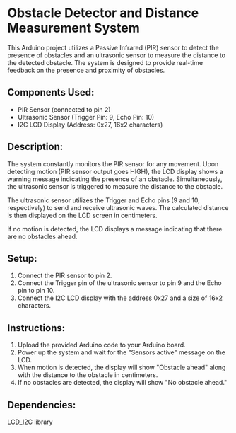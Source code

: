 <!DOCTYPE html>
<html>

<head>
  <title>Obstacle Detector and Distance Measurement System</title>
</head>

<body>

  <h1>Obstacle Detector and Distance Measurement System</h1>

  <p>This Arduino project utilizes a Passive Infrared (PIR) sensor to detect the presence of obstacles and an ultrasonic sensor to measure the distance to the detected obstacle. The system is designed to provide real-time feedback on the presence and proximity of obstacles.</p>

  <h2>Components Used:</h2>
  <ul>
    <li>PIR Sensor (connected to pin 2)</li>
    <li>Ultrasonic Sensor (Trigger Pin: 9, Echo Pin: 10)</li>
    <li>I2C LCD Display (Address: 0x27, 16x2 characters)</li>
  </ul>

  <h2>Description:</h2>
  <p>The system constantly monitors the PIR sensor for any movement. Upon detecting motion (PIR sensor output goes HIGH), the LCD display shows a warning message indicating the presence of an obstacle. Simultaneously, the ultrasonic sensor is triggered to measure the distance to the obstacle.</p>

  <p>The ultrasonic sensor utilizes the Trigger and Echo pins (9 and 10, respectively) to send and receive ultrasonic waves. The calculated distance is then displayed on the LCD screen in centimeters.</p>

  <p>If no motion is detected, the LCD displays a message indicating that there are no obstacles ahead.</p>

  <h2>Setup:</h2>
  <ol>
    <li>Connect the PIR sensor to pin 2.</li>
    <li>Connect the Trigger pin of the ultrasonic sensor to pin 9 and the Echo pin to pin 10.</li>
    <li>Connect the I2C LCD display with the address 0x27 and a size of 16x2 characters.</li>
  </ol>

  <h2>Instructions:</h2>
  <ol>
    <li>Upload the provided Arduino code to your Arduino board.</li>
    <li>Power up the system and wait for the "Sensors active" message on the LCD.</li>
    <li>When motion is detected, the display will show "Obstacle ahead" along with the distance to the obstacle in centimeters.</li>
    <li>If no obstacles are detected, the display will show "No obstacle ahead."</li>
  </ol>

  <h2>Dependencies:</h2>
  <p><a href="https://github.com/fdebrabander/Arduino-LiquidCrystal-I2C-library">LCD_I2C</a> library</p>

</body>

</html>
